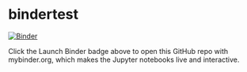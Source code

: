 # bindertest
[![Binder](http://mybinder.org/badge.svg)](http://mybinder.org:/repo/rjaffe/bindertest)

Click the Launch Binder badge above to open this GitHub repo with mybinder.org, which makes the Jupyter notebooks live and interactive.
